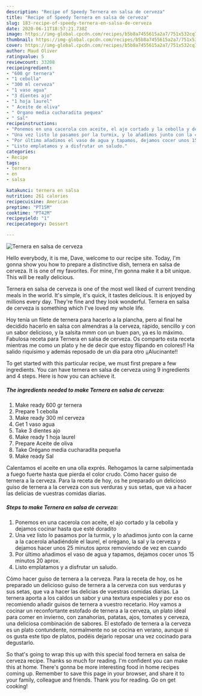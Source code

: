 ```yaml
---
description: "Recipe of Speedy Ternera en salsa de cerveza"
title: "Recipe of Speedy Ternera en salsa de cerveza"
slug: 183-recipe-of-speedy-ternera-en-salsa-de-cerveza
date: 2020-06-11T18:57:21.738Z
image: https://img-global.cpcdn.com/recipes/b5b8a7455615a2a7/751x532cq70/ternera-en-salsa-de-cerveza-foto-principal.jpg
thumbnail: https://img-global.cpcdn.com/recipes/b5b8a7455615a2a7/751x532cq70/ternera-en-salsa-de-cerveza-foto-principal.jpg
cover: https://img-global.cpcdn.com/recipes/b5b8a7455615a2a7/751x532cq70/ternera-en-salsa-de-cerveza-foto-principal.jpg
author: Maud Oliver
ratingvalue: 5
reviewcount: 33208
recipeingredient:
- "600 gr ternera"
- "1 cebolla"
- "300 ml cerveza"
- "1 vaso agua"
- "3 dientes ajo"
- "1 hoja laurel"
- " Aceite de oliva"
- " Organo media cucharadita pequea"
- " Sal"
recipeinstructions:
- "Ponemos en una cacerola con aceite, el ajo cortado y la cebolla y dejamos cocinar hasta que esté doradito"
- "Una vez listo lo pasamos por la turmix, y lo añadimos junto con la carne a la cacerola añadiéndole el laurel, el orégano, la sal y la cerveza y dejamos hacer unos 25 minutos aprox removiendo de vez en cuando"
- "Por último añadimos el vaso de agua y tapamos, dejamos cocer unos 15 minutos 20 aprox."
- "Listo emplatamos y a disfrutar un saludo."
categories:
- Recipe
tags:
- ternera
- en
- salsa

katakunci: ternera en salsa 
nutrition: 261 calories
recipecuisine: American
preptime: "PT15M"
cooktime: "PT42M"
recipeyield: "1"
recipecategory: Dessert

---
```



![Ternera en salsa de cerveza](https://img-global.cpcdn.com/recipes/b5b8a7455615a2a7/751x532cq70/ternera-en-salsa-de-cerveza-foto-principal.jpg)

Hello everybody, it is me, Dave, welcome to our recipe site. Today, I'm gonna show you how to prepare a distinctive dish, ternera en salsa de cerveza. It is one of my favorites. For mine, I'm gonna make it a bit unique. This will be really delicious.

Ternera en salsa de cerveza is one of the most well liked of current trending meals in the world. It's simple, it's quick, it tastes delicious. It is enjoyed by millions every day. They're fine and they look wonderful. Ternera en salsa de cerveza is something which I've loved my whole life.

Hoy tenía un filete de ternera para hacerlo a la plancha, pero al final he decidido hacerlo en salsa con almendras a la cerveza, rápido, sencillo y con un sabor delicioso, y la salsita mmm con un buen pan, ya es lo máximo. Fabulosa receta para Ternera en salsa de cerveza. Os comparto esta receta mientras me como un plato y he de decir que estoy flipando en colores!! Ha salido riquísimo y además reposado de un día para otro ¡¡Alucinante!!


To get started with this particular recipe, we must first prepare a few ingredients. You can have ternera en salsa de cerveza using 9 ingredients and 4 steps. Here is how you can achieve it.

<!--inarticleads1-->

##### The ingredients needed to make Ternera en salsa de cerveza:

1. Make ready 600 gr ternera
1. Prepare 1 cebolla
1. Make ready 300 ml cerveza
1. Get 1 vaso agua
1. Take 3 dientes ajo
1. Make ready 1 hoja laurel
1. Prepare  Aceite de oliva
1. Take  Orégano media cucharadita pequeña
1. Make ready  Sal


Calentamos el aceite en una olla exprés. Rehogamos la carne salpimentada a fuego fuerte hasta que pierda el color crudo. Cómo hacer guiso de ternera a la cerveza. Para la receta de hoy, os he preparado un delicioso guiso de ternera a la cerveza con sus verduras y sus setas, que va a hacer las delicias de vuestras comidas diarias. 

<!--inarticleads2-->

##### Steps to make Ternera en salsa de cerveza:

1. Ponemos en una cacerola con aceite, el ajo cortado y la cebolla y dejamos cocinar hasta que esté doradito
1. Una vez listo lo pasamos por la turmix, y lo añadimos junto con la carne a la cacerola añadiéndole el laurel, el orégano, la sal y la cerveza y dejamos hacer unos 25 minutos aprox removiendo de vez en cuando
1. Por último añadimos el vaso de agua y tapamos, dejamos cocer unos 15 minutos 20 aprox.
1. Listo emplatamos y a disfrutar un saludo.


Cómo hacer guiso de ternera a la cerveza. Para la receta de hoy, os he preparado un delicioso guiso de ternera a la cerveza con sus verduras y sus setas, que va a hacer las delicias de vuestras comidas diarias. La ternera aporta a los caldos un sabor y una textura especiales y por eso os recomiendo añadir guisos de ternera a vuestro recetario. Hoy vamos a cocinar un reconfortante estofado de ternera a la cerveza, un plato ideal para comer en invierno, con zanahorias, patatas, ajos, tomates y cerveza, una deliciosa combinación de sabores. El estofado de ternera a la cerveza es un plato contundente, normalmente no se cocina en verano, aunque si os gusta este tipo de platos, podéis dejarlo reposar una vez cocinado para degustarlo. 

So that's going to wrap this up with this special food ternera en salsa de cerveza recipe. Thanks so much for reading. I'm confident you can make this at home. There's gonna be more interesting food in home recipes coming up. Remember to save this page in your browser, and share it to your family, colleague and friends. Thank you for reading. Go on get cooking!
